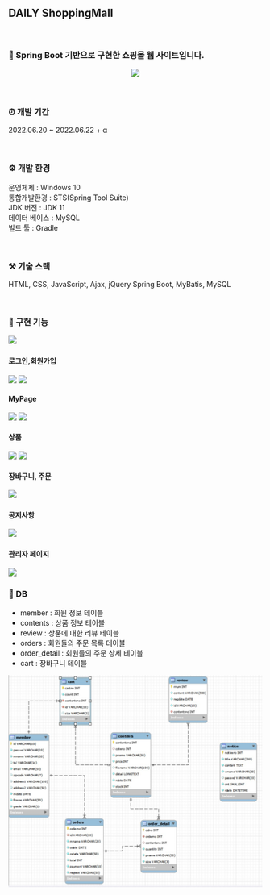 ## DAILY ShoppingMall

<br>

### **🎯 Spring Boot 기반으로 구현한 쇼핑몰 웹 사이트입니다.**

<p align="center">
<img src="https://github.com/yuseons/TIL/blob/master/image/shopping_main.gif">
</p>

<br>

### ⏰ 개발 기간

2022.06.20 ~ 2022.06.22 + α

<br>

### ⚙️ 개발 환경

운영체제 : Windows 10 <br>
통합개발환경 : STS(Spring Tool Suite) <br>
JDK 버전 : JDK 11 <br>
데이터 베이스 : MySQL <br>
빌드 툴 : Gradle <br>

<br>

### ⚒️ 기술 스택

HTML, CSS, JavaScript, Ajax, jQuery
Spring Boot, MyBatis, MySQL

<br>

### 📜 구현 기능

<img src="https://github.com/yuseons/ShoppingMall/blob/master/img/semi.png">

<br>

#### 로그인,회원가입

<img src="https://github.com/yuseons/ShoppingMall/blob/master/img/login.jpg">
<img src="https://github.com/yuseons/ShoppingMall/blob/master/img/createMember.jpg">

#### MyPage

<img src="https://github.com/yuseons/ShoppingMall/blob/master/img/MyPage.jpg">
<img src="https://github.com/yuseons/ShoppingMall/blob/master/img/update%2CdeleteMember.jpg">

#### 상품

<img src="https://github.com/yuseons/ShoppingMall/blob/master/img/contents.jpg">
<img src="https://github.com/yuseons/ShoppingMall/blob/master/img/review.jpg">

#### 장바구니, 주문

<img src="https://github.com/yuseons/ShoppingMall/blob/master/img/cart,order.jpg">

#### 공지사항

<img src="https://github.com/yuseons/ShoppingMall/blob/master/img/notice.jpg">

#### 관리자 페이지

<img src="https://github.com/yuseons/ShoppingMall/blob/master/img/admin.jpg">

### 📜 DB

- member : 회원 정보 테이블
- contents : 상품 정보 테이블
- review : 상품에 대한 리뷰 테이블
- orders : 회원들의 주문 목록 테이블
- order_detail : 회원들의 주문 상세 테이블
- cart : 장바구니 테이블

![shopping](https://github.com/yuseons/TIL/blob/master/image/shopping.jpg)
